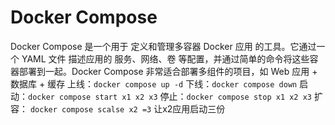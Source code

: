 # Docker Compose
Docker Compose 是一个用于 定义和管理多容器 Docker 应用 的工具。它通过一个 YAML 文件 描述应用的 服务、网络、卷 等配置，并通过简单的命令将这些容器部署到一起。Docker Compose 非常适合部署多组件的项目，如 Web 应用 + 数据库 + 缓存
上线：`docker compose up -d`
下线：`docker compose down`
启动：`docker compose start x1 x2 x3`
停止：`docker compose stop x1 x2 x3`
扩容： `docker compose scalse x2 =3` 让x2应用启动三份
